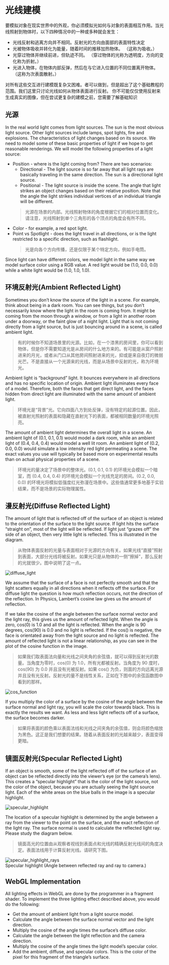 # 光线建模

要模拟对象在现实世界中的外观，你必须模拟光如何与对象的表面相互作用。当光线照射到物体时，以下四种情况中的一种或多种就会发生：

* 光线反射和逃离方向并不相同。反射光的方向由面部的表面特性决定
* 光被物体吸收并转化为能量，随着时间的推移加热物体。 （这称为吸收。）
* 光穿过物体并继续前进，但轨迹不同。 （穿过物体的光称为透明度，方向的变化称为折射。）
* 光进入物体，在物体内部反弹，然后在与它进入位置的不同位置离开物体。 （这称为次表面散射。）

对所有这些交互进行建模既复杂又困难。者可以做到，但是超出了这个基础教程的范围。我们这里只讨论光线如何从物体表面进行反射。
你不可能仅仅使用反射来生成真实的图像，但在尝试更复杂的建模之前，您需要了解基础知识

## 光源
In the real world light comes from light sources. The sun is the most obvious light source. Other light sources include lamps, spot lights, fire and explosions. The characteristics of light changes based on its source. We need to model some of these basic properties of light if we hope to get reasonable renderings. We will model the following properties of a light source:

* Position - where is the light coming from? There are two scenarios:
    * Directional - The light source is so far away that all light rays are basically traveling in the same direction. The sun is a directional light source.
    * Positional - The light source is inside the scene. The angle that light strikes an object changes based on their relative position. Note that the angle the light strikes individual vertices of an individual triangle will be different.
    > 光源在场景的内部。光线照射物体的角度根据它们的相对位置而变化。请注意，光线照射到单个三角形的各个顶点的角度会有所不同。
* Color - for example, a red spot light.
* Point vs Spotlight - does the light travel in all directions, or is the light restricted to a specific direction, such as flashlight.
  > 光是向各个方向传播，还是仅限于某个特定方向，例如手电筒。

Since light can have different colors, we model light in the same way we model surface color using a RGB value. A red light would be (1.0, 0.0, 0.0) while a white light would be (1.0, 1.0, 1.0).

## 环境反射光(Ambient Reflected Light)

Sometimes you don’t know the source of the light in a scene. For example, think about being in a dark room. You can see things, but you don’t necessarily know where the light in the room is coming from. It might be coming from the moon through a window, or from a light in another room under a doorway, or the faint glow of a night light. Light that is not coming directly from a light source, but is just bouncing around in a scene, is called ambient light.

> 有的时候你不知道场景里的光源。比如，在一个漆黑的房间里，你可以看到物体，但是你不需要知道光是从房间的什么地方来的。有可能是从窗户照射进来的月光，或者从门口从其他房间照射进来的光，抑或是来自夜灯的微弱光芒。不是直接从一个光源来的光线，而是从场景中反射的光，称为环境光。

Ambient light is “background” light. It bounces everywhere in all directions and has no specific location of origin. Ambient light illuminates every face of a model. Therefore, both the faces that get direct light, and the faces hidden from direct light are illuminated with the same amount of ambient light.

> 环境光是“背景”光。它向四面八方到处反弹，没有特定的起源位置。因此，被直射光照射的表面和隐藏在直射光下的表面，都被相同数量的环境光照亮。

The amount of ambient light determines the overall light in a scene. An ambient light of (0.1, 0.1, 0.1) would model a dark room, while an ambient light of (0.4, 0.4, 0.4) would model a well lit room. An ambient light of (0.2, 0.0, 0.0) would simulate a low intensity red light permeating a scene. The exact values you use will typically be based more on experimental results than on actual physical properties of a scene.

> 环境光的量决定了场景中的整体光。(0.1, 0.1, 0.1) 的环境光会模拟一个暗室，而 (0.4, 0.4, 0.4) 的环境光会模拟一个光线充足的房间。(0.2, 0.0, 0.0) 的环境光将模拟低强度红光弥漫在场景中。这些值通常更多地基于实验结果，而不是场景的实际物理属性。

## 漫反射光(Diffuse Reflected Light)

The amount of light that is reflected off of the surface of an object is related to the orientation of the surface to the light source. If light hits the surface “straight on”, most of the light will be reflected. If light just “grazes off” the side of an object, then very little light is reflected. This is illustrated in the diagram.

> 从物体表面反射的光量与表面相对于光源的方向有关。如果光线“直接”照射到表面，大部分光线将被反射。如果光只是从物体的一侧“擦掉”，那么反射的光就很少。图中说明了这一点。<br>

![diffuse_light](./pic/diffuse_light.png)

We assume that the surface of a face is not perfectly smooth and that the light scatters equally in all directions when it reflects off the surface. For diffuse light the question is how much reflection occurs, not the direction of the reflection. In Physics, Lambert’s cosine law gives us the amount of reflection.

If we take the cosine of the angle between the surface normal vector and the light ray, this gives us the amount of reflected light. When the angle is zero, cos(0) is 1.0 and all the light is reflected. When the angle is 90 degrees, cos(90) is 0.0 and no light is reflected. If the cos() is negative, the face is orientated away from the light source and no light is reflected. The amount of reflected light is not a linear relationship, as you can see in the plot of the cosine function in the image.

> 如果我们取表面法向量和光线之间夹角的余弦值，就可以得到反射光的数量。当角度为零时，cos(0) 为 1.0，所有光都被反射。当角度为 90 度时，cos(90) 为 0.0 并且没有光被反射。如果 cos() 为负，则面的方向远离光源并且没有光反射。反射光的量不是线性关系，正如在下图中的余弦函数图中看到的那样。

![cos_function](./pic/cos_function.png)

If you multiply the color of a surface by the cosine of the angle between the surface normal and light ray, you will scale the color towards black. This is exactly the results we want. As less and less light reflects off of a surface, the surface becomes darker.

> 如果将表面的颜色乘以表面法线和光线之间夹角的余弦值，则会将颜色缩放为黑色。这正是我们想要的结果。随着从表面反射的光越来越少，表面变得更暗。

## 镜面反射光(Specular Reflected Light)

If an object is smooth, some of the light reflected off of the surface of an object can be reflected directly into the viewer’s eye (or the camera’s lens). This creates a “specular highlight” that is the color of the light source, not the color of the object, because you are actually seeing the light source light. Each of the white areas on the blue balls in the image is a specular highlight.

![specular_highlight](./pic/specular_highlight.png)

The location of a specular highlight is determined by the angle between a ray from the viewer to the point on the surface, and the exact reflection of the light ray. The surface normal is used to calculate the reflected light ray. Please study the diagram below.

> 镜面高光的位置由从观察者视线到表面点和光线的精确反射光线间的角度决定。表面法线用于计算反射光线。请研究下图。

![specular_highlight_rays](./pic/specular_highlight_rays.png)<br>
Specular highlight (Angle between reflected ray and ray to camera.)

## WebGL Implementation

All lighting effects in WebGL are done by the programmer in a fragment shader. To implement the three lighting effect described above, you would do the following:
* Get the amount of ambient light from a light source model.
* Calculate the angle between the surface normal vector and the light direction.
* Multiply the cosine of the angle times the surface’s diffuse color.
* Calculate the angle between the light reflection and the camera direction.
* Multiply the cosine of the angle times the light model’s specular color.
* Add the ambient, diffuse, and specular colors. This is the color of the pixel for this fragment of the triangle’s surface.
